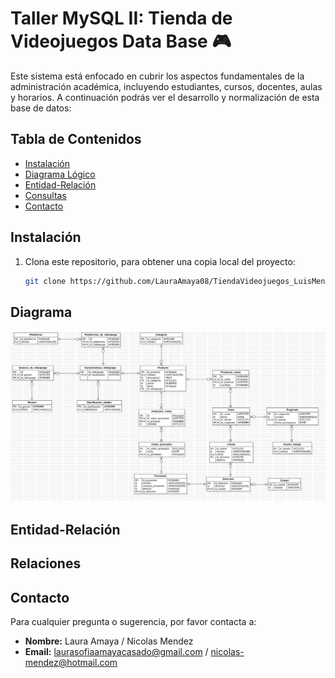 <h1> Taller MySQL II: Tienda de Videojuegos Data Base 🎮</h1>

Este sistema está enfocado en cubrir los aspectos fundamentales de la administración académica, incluyendo estudiantes, cursos, docentes, aulas y horarios. A continuación podrás ver el desarrollo y normalización de esta base de datos:

## Tabla de Contenidos
- [Instalación](#instalación)
- [Diagrama Lógico](#diagrama)
- [Entidad-Relación](#entidad-relación)
- [Consultas](#consultas)
- [Contacto](#contacto)

## Instalación
1. Clona este repositorio, para obtener una copia local del proyecto:
   ```bash
   git clone https://github.com/LauraAmaya08/TiendaVideojuegos_LuisMendezLauraAmaya-
   ```

## Diagrama
<img src="images/ERDDiagram.jpg" alt="Diagrama de relación de entidad" width="auto" />

## Entidad-Relación

## Relaciones


## Contacto
Para cualquier pregunta o sugerencia, por favor contacta a:
- **Nombre:** Laura Amaya / Nicolas Mendez
- **Email:** laurasofiaamayacasado@gmail.com / nicolas-mendez@hotmail.com

